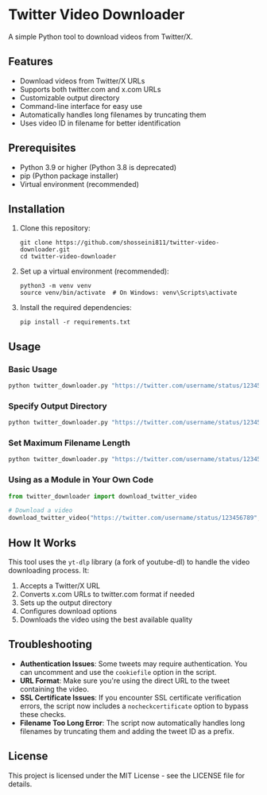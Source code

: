 # Twitter Video Downloader

A simple Python tool to download videos from Twitter/X.

## Features

- Download videos from Twitter/X URLs
- Supports both twitter.com and x.com URLs
- Customizable output directory
- Command-line interface for easy use
- Automatically handles long filenames by truncating them
- Uses video ID in filename for better identification

## Prerequisites

- Python 3.9 or higher (Python 3.8 is deprecated)
- pip (Python package installer)
- Virtual environment (recommended)

## Installation

1. Clone this repository:
   ```
   git clone https://github.com/shosseini811/twitter-video-downloader.git
   cd twitter-video-downloader
   ```

2. Set up a virtual environment (recommended):
   ```
   python3 -m venv venv
   source venv/bin/activate  # On Windows: venv\Scripts\activate
   ```

3. Install the required dependencies:
   ```
   pip install -r requirements.txt
   ```

## Usage

### Basic Usage

```bash
python twitter_downloader.py "https://twitter.com/username/status/123456789"
```

### Specify Output Directory

```bash
python twitter_downloader.py "https://twitter.com/username/status/123456789" -o downloads
```

### Set Maximum Filename Length

```bash
python twitter_downloader.py "https://twitter.com/username/status/123456789" -m 150
```

### Using as a Module in Your Own Code

```python
from twitter_downloader import download_twitter_video

# Download a video
download_twitter_video("https://twitter.com/username/status/123456789", "downloads")
```

## How It Works

This tool uses the `yt-dlp` library (a fork of youtube-dl) to handle the video downloading process. It:

1. Accepts a Twitter/X URL
2. Converts x.com URLs to twitter.com format if needed
3. Sets up the output directory
4. Configures download options
5. Downloads the video using the best available quality

## Troubleshooting

- **Authentication Issues**: Some tweets may require authentication. You can uncomment and use the `cookiefile` option in the script.
- **URL Format**: Make sure you're using the direct URL to the tweet containing the video.
- **SSL Certificate Issues**: If you encounter SSL certificate verification errors, the script now includes a `nocheckcertificate` option to bypass these checks.
- **Filename Too Long Error**: The script now automatically handles long filenames by truncating them and adding the tweet ID as a prefix.

## License

This project is licensed under the MIT License - see the LICENSE file for details.
